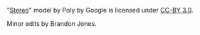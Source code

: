 "[Stereo](https://poly.google.com/view/5gXgHgP-dmh)" model by Poly by Google is licensed under [CC-BY 3.0](https://creativecommons.org/licenses/by/3.0/legalcode).

Minor edits by Brandon Jones.
